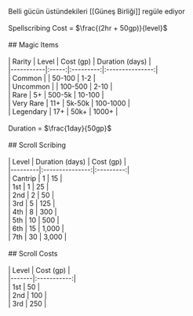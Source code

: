 Belli gücün üstündekileri [[Güneş Birliği]] regüle ediyor<br><br>Spellscribing Cost =  $\frac{(2hr + 50gp)}{level}$<br><br>## Magic Items<br><br>| Rarity    | Level | Cost (gp) | Duration (days) |<br>|-----------|:-----:|:---------:|:---------------:|<br>| Common    |       |   50-100  |       1-2       |<br>| Uncommon  |       |  100-500  |       2-10      |<br>| Rare      |   5+  |   500-5k  |      10-100     |<br>| Very Rare |  11+  |   5k-50k  |     100-1000    |<br>| Legendary |  17+  |    50k+   |      1000+      |<br><br>Duration = $\frac{1day}{50gp}$<br><br>## Scroll Scribing<br><br>| Level   | Duration (days) | Cost (gp) |<br>|---------|:---------------:|:---------:|<br>| Cantrip |        1        |     15    |<br>| 1st     |        1        |     25    |<br>| 2nd     |        2        |     50    |<br>| 3rd     |        5        |    125    |<br>| 4th     |        8        |    300    |<br>| 5th     |        10       |    500    |<br>| 6th     |        15       |   1,000   |<br>| 7th     |        30       |   3,000   |<br><br>## Scroll Costs<br><br>| Level | Cost (gp)   |<br>|-------|:-----------:|<br>| 1st   | 50          |<br>| 2nd   | 100         |<br>| 3rd   | 250         |